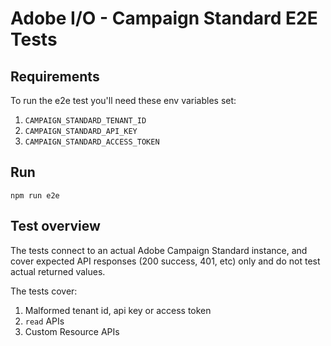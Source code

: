 # Adobe I/O - Campaign Standard E2E Tests

## Requirements

To run the e2e test you'll need these env variables set:
  1. `CAMPAIGN_STANDARD_TENANT_ID`
  2. `CAMPAIGN_STANDARD_API_KEY`
  3. `CAMPAIGN_STANDARD_ACCESS_TOKEN`

## Run

`npm run e2e`

## Test overview

The tests connect to an actual Adobe Campaign Standard instance, and cover expected API responses (200 success, 401, etc) only and do not test actual returned values.

The tests cover:

1. Malformed tenant id, api key or access token
1. `read` APIs
2. Custom Resource APIs